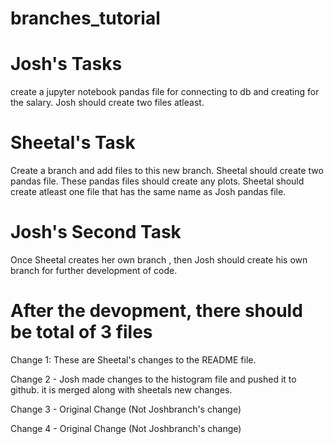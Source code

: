 # branches_tutorial


# Josh's Tasks
  create a jupyter notebook pandas file for connecting to db and creating  for the salary. Josh should create two files atleast.

# Sheetal's Task 

  Create a branch and add files to this new branch. Sheetal should create two pandas file. These pandas files  should create any plots. 
  Sheetal should create atleast one file that has the same name as Josh pandas file.

# Josh's Second Task
  Once  Sheetal creates her own branch , then Josh should create his own branch for further development of code. 

# After the devopment, there should be total of 3 files 


Change 1: These are Sheetal's changes to the README file.

Change 2 - Josh made changes to the histogram file and pushed it to github. it is merged along with sheetals new changes.

Change 3 - Original Change (Not Joshbranch's change)

Change 4 - Original Change (Not Joshbranch's change)
